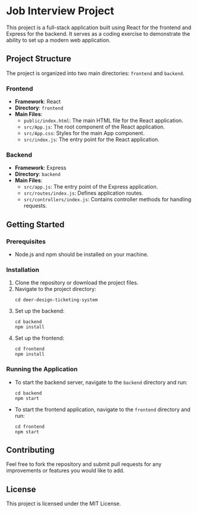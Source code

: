 # Job Interview Project

This project is a full-stack application built using React for the frontend and Express for the backend. It serves as a coding exercise to demonstrate the ability to set up a modern web application.

## Project Structure

The project is organized into two main directories: `frontend` and `backend`.

### Frontend

- **Framework**: React
- **Directory**: `frontend`
- **Main Files**:
  - `public/index.html`: The main HTML file for the React application.
  - `src/App.js`: The root component of the React application.
  - `src/App.css`: Styles for the main App component.
  - `src/index.js`: The entry point for the React application.

### Backend

- **Framework**: Express
- **Directory**: `backend`
- **Main Files**:
  - `src/app.js`: The entry point of the Express application.
  - `src/routes/index.js`: Defines application routes.
  - `src/controllers/index.js`: Contains controller methods for handling requests.

## Getting Started

### Prerequisites

- Node.js and npm should be installed on your machine.

### Installation

1. Clone the repository or download the project files.
2. Navigate to the project directory:
   ```
   cd deer-design-ticketing-system
   ```
3. Set up the backend:
   ```
   cd backend
   npm install
   ```
4. Set up the frontend:
   ```
   cd frontend
   npm install
   ```

### Running the Application

- To start the backend server, navigate to the `backend` directory and run:

  ```
  cd backend
  npm start
  ```

- To start the frontend application, navigate to the `frontend` directory and run:

  ```
  cd frontend
  npm start
  ```

## Contributing

Feel free to fork the repository and submit pull requests for any improvements or features you would like to add.

## License

This project is licensed under the MIT License.
